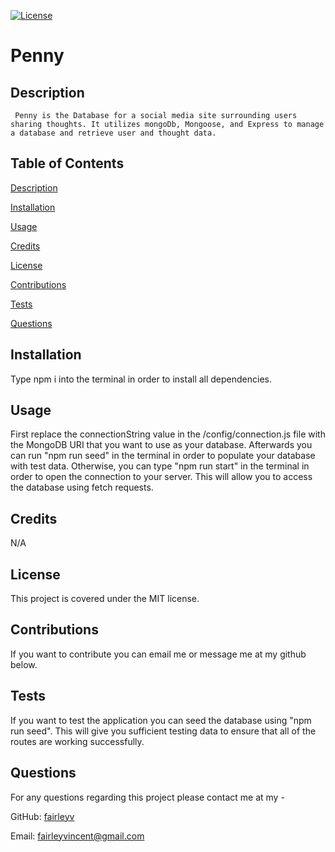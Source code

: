 [![License](https://img.shields.io/badge/License-MIT-yellow.svg)](https://opensource.org/licenses/MIT)

# Penny 

## Description 

	 Penny is the Database for a social media site surrounding users sharing thoughts. It utilizes mongoDb, Mongoose, and Express to manage a database and retrieve user and thought data.  

## Table of Contents

  [Description](#description)

  [Installation](#installation)

  [Usage](#usage)

  [Credits](#credits)

  [License](#license)

  [Contributions](#contributions)

  [Tests](#tests)

  [Questions](#questions)
## Installation

Type npm i into the terminal in order to install all dependencies.  

## Usage 

First replace the connectionString value in the /config/connection.js file with the MongoDB URI that you want to use as your database. Afterwards you can run "npm run seed" in the terminal in order to populate your database with test data. Otherwise, you can type "npm run start" in the terminal in order to open the connection to your server. This will allow you to access the database using fetch requests.  

## Credits 

N/A 

## License 

This project is covered under the MIT license. 
 
## Contributions 

If you want to contribute you can email me or message me at my github below.  

## Tests 

If you want to test the application you can seed the database using "npm run seed". This will give you sufficient testing data to ensure that all of the routes are working successfully. 

## Questions 

For any questions regarding this project please contact me at my -

GitHub: [fairleyv](https://github.com/fairleyv) 

Email: fairleyvincent@gmail.com
